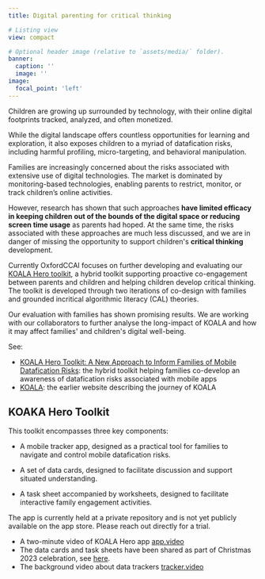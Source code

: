 ```yaml
---
title: Digital parenting for critical thinking

# Listing view
view: compact

# Optional header image (relative to `assets/media/` folder).
banner:
  caption: ''
  image: ''
image:
  focal_point: 'left'
---
```



Children are growing up surrounded by technology, with their online digital footprints tracked, analyzed, and often monetized.

While the digital landscape offers countless opportunities for learning and exploration, it also exposes children to a myriad of datafication risks, including harmful profiling, micro-targeting, and behavioral manipulation.



Families are increasingly concerned about the risks associated with extensive use of digital technologies. The market is dominated by monitoring-based technologies, enabling parents to restrict, monitor, or track children’s online activities.


However, research has shown that such approaches **have limited efficacy in keeping children out of the bounds of the digital space or reducing screen time usage** as parents had hoped. At the same time, the risks associated with these approaches are much less discussed, and we are in danger of missing the opportunity to support children's **critical thinking** development.



Currently OxfordCCAI focuses on further developing and evaluating our [KOALA Hero toolkit](https://dl.acm.org/doi/10.1145/3613904.3642283), a hybrid toolkit supporting proactive co-engagement between parents and children and helping children develop critical thinking. The toolkit is developed through two iterations of co-design with families and grounded incritical algorithmic literacy (CAL) theories. 


Our evaluation with families has shown promising results. We are working with our collaborators to further analyse the long-impact of KOALA and how it may affect families' and children's digital well-being.

See:
* [KOALA Hero Toolkit: A New Approach to Inform Families of Mobile Datafication Risks](https://dl.acm.org/doi/10.1145/3613904.3642283): the hybrid toolkit helping families co-develop an awareness of datafication risks associated with mobile apps
* [KOALA](http://koala.web.ox.ac.uk): the earlier website describing the journey of KOALA


## KOAKA Hero Toolkit

This toolkit encompasses three key components:
* A mobile tracker app, designed as a practical tool for families to navigate and control mobile datafication risks.

* A set of data cards, designed to facilitate discussion and support situated understanding.

* A task sheet accompanied by worksheets, designed to facilitate interactive family engagement activities.

The app is currently held at a private repository and is not yet publicly available on the app store. Please reach out directly for a trial.
* A two-minute video of KOALA Hero app [app.video](./KOALA.mp4)
* The data cards and task sheets have been shared as part of Christmas 2023 celebration, see [here](https://oxfordccai.org/post/20-23-12-koala-xmas/).
* The background video about data trackers [tracker.video](./Tracker.mp4)
